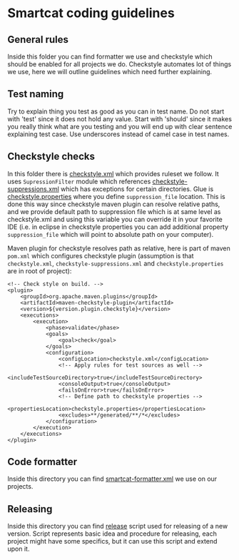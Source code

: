 # Smartcat coding guidelines

## General rules
Inside this folder you can find formatter we use and checkstyle which should be enabled for all projects we do. Checkstyle automates lot of things we use, here we will outline guidelines which need further explaining.

## Test naming
Try to explain thing you test as good as you can in test name. Do not start with 'test' since it does not hold any value. Start with 'should' since it makes you really think what are you testing and you will end up with clear sentence explaining test case. Use underscores instead of camel case in test names.

## Checkstyle checks
In this folder there is [checkstyle.xml](checkstyle.xml) which provides ruleset we follow. It uses `SupressionFilter` module which references [checkstyle-suppressions.xml](checkstyle-suppressions.xml) which has exceptions for certain directories. Glue is [checkstyle.properties](checkstyle.properties) where you define `suppression_file` location. This is done this way since checkstyle maven plugin can resolve relative paths, and we provide default path to suppression file which is at same level as checkstyle.xml and using this variable you can override it in your favorite IDE (i.e. in eclipse in checkstyle properties you can add additional property `suppression_file` which will point to absolute path on your computer).

Maven plugin for checkstyle resolves path as relative, here is part of maven `pom.xml` which configures checkstyle plugin (assumption is that `checkstyle.xml`, `checkstyle-suppressions.xml` and `checkstyle.properties` are in root of project):

```
<!-- Check style on build. -->
<plugin>
	<groupId>org.apache.maven.plugins</groupId>
	<artifactId>maven-checkstyle-plugin</artifactId>
	<version>${version.plugin.checkstyle}</version>
	<executions>
		<execution>
			<phase>validate</phase>
			<goals>
				<goal>check</goal>
			</goals>
			<configuration>
				<configLocation>checkstyle.xml</configLocation>
				<!-- Apply rules for test sources as well -->
				<includeTestSourceDirectory>true</includeTestSourceDirectory>
				<consoleOutput>true</consoleOutput>
				<failsOnError>true</failsOnError>
				<!-- Define path to checkstyle properties -->
				<propertiesLocation>checkstyle.properties</propertiesLocation>
				<excludes>**/generated/**/*</excludes>
			</configuration>
		</execution>
	</executions>
</plugin>
```
## Code formatter
Inside this directory you can find [smartcat-formatter.xml](smartcat-formatter.xml) we use on our projects.

## Releasing
Inside this directory you can find [release](release) script used for releasing of a new version.
Script represents basic idea and procedure for releasing, each project might have some specifics, but it can use this script and extend upon it.
